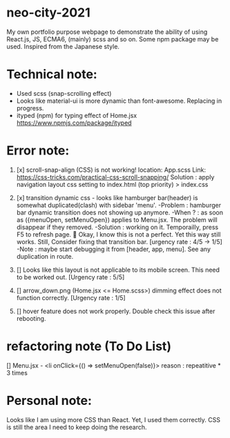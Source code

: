 # neo-city-2021
My own portfolio purpose webpage to demonstrate the ability of using React.js, JS, ECMA6, (mainly) scss and so on. Some npm package may be used. Inspired from the Japanese style.

# Technical note:
- Used scss (snap-scrolling effect)
- Looks like material-ui is more dynamic than font-awesome. Replacing in progress.
- ityped (npm) for typing effect of Home.jsx https://www.npmjs.com/package/ityped


# Error note:
1. [x] scroll-snap-align (CSS) is not working!
location: App.scss
Link: https://css-tricks.com/practical-css-scroll-snapping/
Solution : apply navigation layout css setting to index.html (top priority) > index.css

2. [x] transition dynamic css - looks like hamburger bar(header) is somewhat duplicated(clash) with sidebar 'menu'. 
-Problem : hamburger bar dynamic transition does not showing up anymore.
-When ? :
as soon as ({menuOpen, setMenuOpen}) applies to Menu.jsx.
The problem will disappear if they removed.
-Solution : working on it. Temporailly, press F5 to refresh page.
🤔 Okay, I know this is not a perfect. Yet this way still works. Still, Consider fixing that transition bar. 
[urgency rate : 4/5 -> 1/5]
-Note : maybe start debugging it from [header, app, menu]. 
See any duplication in route.

3. [] Looks like this layout is not applicable to its mobile screen. This need to be worked out. [Urgency rate : 5/5]

4. [] arrow_down.png (Home.jsx <= Home.scss>) dimming effect does not function correctly. [Urgency rate : 1/5]

5. [] hover feature does not work properly. Double check this issue after rebooting.

# refactoring note (To Do List)
[] Menu.jsx - <li onClick={() => setMenuOpen(false)}>
reason : repeatitive * 3 times

# Personal note:
Looks like I am using more CSS than React. Yet, I used them correctly.
CSS is still the area I need to keep doing the research.